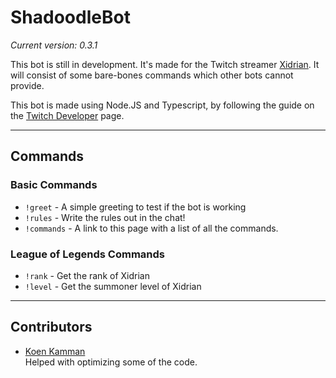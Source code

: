 # ShadoodleBot

*Current version: 0.3.1*

This bot is still in development. It's made for the Twitch streamer [Xidrian](https://twitch.tv/xidrian). It will consist of some bare-bones commands which other bots cannot provide.



This bot is made using Node.JS and Typescript, by following the guide on the [Twitch Developer](https://dev.twitch.tv/docs/irc/) page.

---

## Commands

### Basic Commands
- `!greet` - A simple greeting to test if the bot is working
- `!rules` - Write the rules out in the chat!
- `!commands` - A link to this page with a list of all the commands.

### League of Legends Commands
- `!rank` - Get the rank of Xidrian
- `!level` - Get the summoner level of Xidrian

---

## Contributors
- [Koen Kamman](https://github.com/KoenKamman)  
  Helped with optimizing some of the  code.